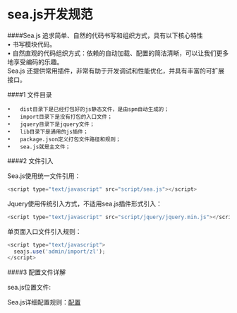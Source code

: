
sea.js开发规范  
==============
####Sea.js 追求简单、自然的代码书写和组织方式，具有以下核心特性  
    •	书写模块代码。  
    •	自然直观的代码组织方式：依赖的自动加载、配置的简洁清晰，可以让我们更多地享受编码的乐趣。  
    Sea.js 还提供常用插件，非常有助于开发调试和性能优化，并具有丰富的可扩展接口。

####1  文件目录  
  
    •	dist目录下是已经打包好的js静态文件，是由spm自动生成的；  
    •	import目录下是没有打包的入口文件；  
    •	jquery目录下是jquery文件；  
    •	lib目录下是通用的js插件；  
    •	package.json定义打包文件路径和规则；  
    •	sea.js就是主文件；  

####2  文件引入  

  Sea.js使用统一文件引用：  
  ```javascript
  <script type="text/javascript" src="script/sea.js"></script>
  ```
  
  Jquery使用传统引入方式，不适用sea.js插件形式引入：
  ```javascript
  <script type="text/javascript" src="script/jquery/jquery.min.js"></script>
  ```
  
  单页面入口文件引入规则：
  ```javascript
  <script type="text/javascript">
	seajs.use('admin/import/zl');
  </script>
  ```
  
####3 	配置文件详解 

sea.js位置文件:  

Sea.js详细配置规则：[配置](https://github.com/seajs/seajs/issues/262)
